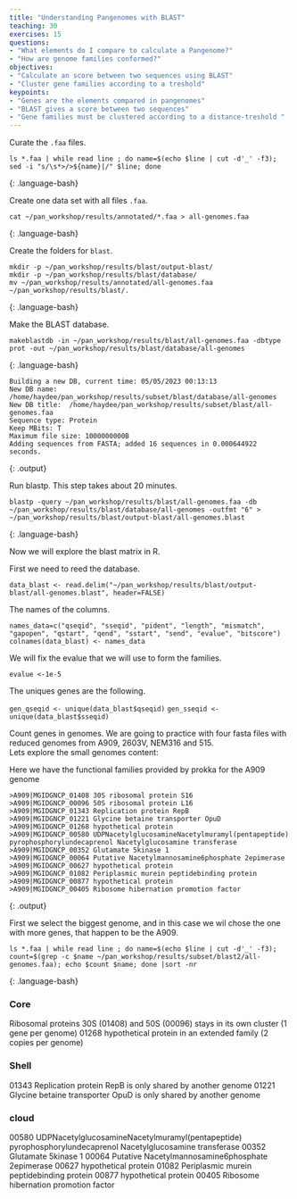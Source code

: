 ```yaml
---
title: "Understanding Pangenomes with BLAST"
teaching: 30
exercises: 15
questions:
- "What elements do I compare to calculate a Pangenome?"
- "How are genome families conformed?"
objectives:
- "Calculate an score between two sequences using BLAST"
- "Cluster gene families according to a treshold"
keypoints:
- "Genes are the elements compared in pangenomes"
- "BLAST gives a score between two sequences"
- "Gene families must be clustered according to a distance-treshold "
---
```


Curate the `.faa` files.

~~~
ls *.faa | while read line ; do name=$(echo $line | cut -d'_' -f3); sed -i "s/\s*>/>${name}|/" $line; done
~~~
{: .language-bash}

Create one data set with all files `.faa`.
~~~
cat ~/pan_workshop/results/annotated/*.faa > all-genomes.faa
~~~
{: .language-bash}

Create the folders for `blast`.

~~~
mkdir -p ~/pan_workshop/results/blast/output-blast/
mkdir -p ~/pan_workshop/results/blast/database/
mv ~/pan_workshop/results/annotated/all-genomes.faa ~/pan_workshop/results/blast/.
~~~
{: .language-bash}

Make the BLAST database.

~~~
makeblastdb -in ~/pan_workshop/results/blast/all-genomes.faa -dbtype prot -out ~/pan_workshop/results/blast/database/all-genomes 
~~~
{: .language-bash}

~~~
Building a new DB, current time: 05/05/2023 00:13:13
New DB name:   /home/haydee/pan_workshop/results/subset/blast/database/all-genomes
New DB title:  /home/haydee/pan_workshop/results/subset/blast/all-genomes.faa
Sequence type: Protein
Keep MBits: T
Maximum file size: 1000000000B
Adding sequences from FASTA; added 16 sequences in 0.000644922 seconds.
~~~
{: .output}


Run blastp. This step takes about 20 minutes.

~~~
blastp -query ~/pan_workshop/results/blast/all-genomes.faa -db ~/pan_workshop/results/blast/database/all-genomes -outfmt "6" > ~/pan_workshop/results/blast/output-blast/all-genomes.blast
~~~
{: .language-bash}

Now we will explore the blast matrix in R.

First we need to reed the database.

`data_blast <- read.delim("~/pan_workshop/results/blast/output-blast/all-genomes.blast", header=FALSE)`

The names of the columns.

`names_data=c("qseqid", "sseqid", "pident", "length", "mismatch", "gapopen", "qstart", "qend", "sstart", "send", "evalue", "bitscore")`
`colnames(data_blast) <- names_data`
  
 We will fix the evalue that we will use to form the families.
 
`evalue <-1e-5`

The uniques genes are the following.

`gen_qseqid <- unique(data_blast$qseqid)`
`gen_sseqid <- unique(data_blast$sseqid)`


Count genes in genomes.
We are going to practice with four fasta files with reduced genomes from A909, 2603V, NEM316 and 515.  
Lets explore the small genomes content:

Here we have the functional families provided by prokka for the A909 genome
~~~~
>A909|MGIDGNCP_01408 30S ribosomal protein S16
>A909|MGIDGNCP_00096 50S ribosomal protein L16
>A909|MGIDGNCP_01343 Replication protein RepB
>A909|MGIDGNCP_01221 Glycine betaine transporter OpuD
>A909|MGIDGNCP_01268 hypothetical protein
>A909|MGIDGNCP_00580 UDPNacetylglucosamineNacetylmuramyl(pentapeptide) pyrophosphorylundecaprenol Nacetylglucosamine transferase
>A909|MGIDGNCP_00352 Glutamate 5kinase 1
>A909|MGIDGNCP_00064 Putative Nacetylmannosamine6phosphate 2epimerase
>A909|MGIDGNCP_00627 hypothetical protein
>A909|MGIDGNCP_01082 Periplasmic murein peptidebinding protein
>A909|MGIDGNCP_00877 hypothetical protein
>A909|MGIDGNCP_00405 Ribosome hibernation promotion factor
~~~~
{: .output}

First we select the biggest genome, and in this case we wil chose the one with more genes, that happen to be the A909.  
~~~
ls *.faa | while read line ; do name=$(echo $line | cut -d'_' -f3); count=$(grep -c $name ~/pan_workshop/results/subset/blast2/all-genomes.faa); echo $count $name; done |sort -nr
~~~
{: .language-bash}


### Core  
Ribosomal proteins 30S (01408) and 50S (00096) stays in its own cluster (1 gene per genome)
01268 hypothetical protein in an extended family (2 copies per genome) 

### Shell
01343 Replication protein RepB is only shared by another genome
01221 Glycine betaine transporter OpuD is only shared by another genome

### cloud
00580 UDPNacetylglucosamineNacetylmuramyl(pentapeptide) pyrophosphorylundecaprenol Nacetylglucosamine transferase
00352 Glutamate 5kinase 1
00064 Putative Nacetylmannosamine6phosphate 2epimerase
00627 hypothetical protein
01082 Periplasmic murein peptidebinding protein
00877 hypothetical protein
00405 Ribosome hibernation promotion factor
